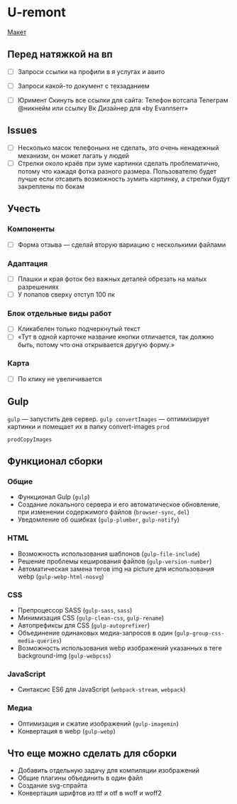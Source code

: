 # U-remont
[Макет](https://www.figma.com/file/QAjPyqFaF6l1i9jn2OYrsQ/Сайт-%7C-Ю-Ремонт?node-id=322%3A152&t=5dAD3olscrbF8c86-0)

## Перед натяжкой на вп
- [ ] Запроси ссылки на профили в я услугах и авито
- [ ] Запроси какой-то документ с техзаданием
- [ ] Юримент Скинуть все ссылки для сайта:  Телефон вотсапа  Телеграм @никнейм или ссылку  Вк  Дизайнер для «by Evannserr» 


## Issues
- [ ] Несколько масок телефонынх не сделать, это очень ненадежный механизм, он может лагать у людей
- [ ] Стрелки около краёв при зуме картинки сделать проблематично, потому что кажадя фотка разного размера. Пользователю будет лучше если отсавить возможность зумить картинку, а стрелки будут закреплены по бокам

## Учесть

### Компоненты
- [ ] Форма отзыва — сделай вторую вариацию с несколькими файлами

### Адаптация
- [ ] Плашки и края фоток без важных деталей обрезать на малых разрешениях
- [ ] У попапов сверху отступ 100 пк

### Блок отдельные виды работ
- [ ] Кликабелен только подчеркнутый текст
- [ ] «Тут в одной карточке название кнопки отличается, так должно быть, потому что она открывается другую форму.»

### Карта
-[ ] По клику не увеличивается


## Gulp

`gulp` — запустить дев сервер.
`gulp convertImages` — оптимизирует картинки и помещает их в папку convert-images
`prod`

`prodCopyImages`

## Функционал сборки

### Общие

- Функционал Gulp (`gulp`)
- Создание локального сервера и его автоматическое обновление, при изменении содержимого файлов (`browser-sync`, `del`)
- Уведомление об ошибках (`gulp-plumber`, `gulp-notify`)

### HTML

- Возможность использования шаблонов (`gulp-file-include`)
- Решение проблемы кеширования файлов (`gulp-version-number`)
- Автоматическая замена тегов img на picture для использования webp (`gulp-webp-html-nosvg`)

### CSS

- Препроцессор SASS (`gulp-sass`, `sass`)
- Минимизация CSS (`gulp-clean-css`, `gulp-rename`)
- Автопрефиксы для CSS (`gulp-autoprefixer`)
- Объединение одинаковых медиа-запросов в один (`gulp-group-css-media-queries`)
- Возможность использования webp изображений указанных в теге background-img (`gulp-webpcss`)

### JavaScript

- Синтаксис ES6 для JavaScript (`webpack-stream`, `webpack`)

### Медиа

- Оптимизация и сжатие изображений (`gulp-imagemin`)
- Конвертация в webp (`gulp-webp`)

## Что еще можно сделать для сборки

- Добавить отдельную задачу для компиляции изображений
- Общие плагины объединить в один файл
- Создание svg-спрайта
- Конвертация шрифтов из ttf и otf в woff и woff2
